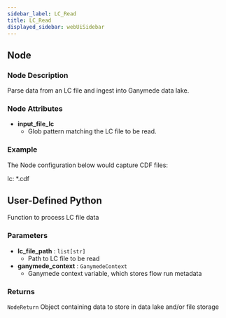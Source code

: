 ```yaml
---
sidebar_label: LC_Read
title: LC_Read
displayed_sidebar: webUiSidebar
---
```


## Node

### Node Description

Parse data from an LC file and ingest into Ganymede data lake.

### Node Attributes

- **input_file_lc**
  - Glob pattern matching the LC file to be read.

### Example

The Node configuration below would capture CDF files:

lc: *.cdf

## User-Defined Python

Function to process LC file data

### Parameters

- **lc_file_path** : `list[str]`
  - Path to LC file to be read
- **ganymede_context** : `GanymedeContext`
  - Ganymede context variable, which stores flow run metadata

### Returns

`NodeReturn`
  Object containing data to store in data lake and/or file storage
